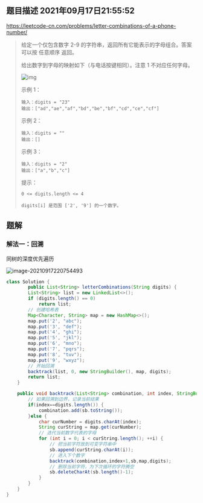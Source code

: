 ## 题目描述	2021年09月17日21:55:52

https://leetcode-cn.com/problems/letter-combinations-of-a-phone-number/

>   给定一个仅包含数字 2-9 的字符串，返回所有它能表示的字母组合。答案可以按 任意顺序 返回。
>
>   给出数字到字母的映射如下（与电话按键相同）。注意 1 不对应任何字母。
>
>   ![img](https://gitee.com/mw515031/image/raw/master/image/20210917215640.png)
>
>   示例 1：
>
>   ```
>   输入：digits = "23"
>   输出：["ad","ae","af","bd","be","bf","cd","ce","cf"]
>   ```
>
>   示例 2：
>
>   ```
>   输入：digits = ""
>   输出：[]
>   ```
>
>   示例 3：
>
>   ```
>   输入：digits = "2"
>   输出：["a","b","c"]
>   ```
>
>
>   提示：
>
>   `0 <= digits.length <= 4`
>
>   `digits[i] 是范围 ['2', '9'] 的一个数字。`

## 题解

### 解法一：回溯

同树的深度优先遍历

![image-20210917220754493](https://gitee.com/mw515031/image/raw/master/image/image-20210917220754493.png)

```java
class Solution {
        public List<String> letterCombinations(String digits) {
        List<String> list = new LinkedList<>();
        if (digits.length() == 0)
            return list;
        // 创建哈希表
        Map<Character, String> map = new HashMap<>();
        map.put('2', "abc");
        map.put('3', "def");
        map.put('4', "ghi");
        map.put('5', "jkl");
        map.put('6', "mno");
        map.put('7', "pqrs");
        map.put('8', "tuv");
        map.put('9', "wxyz");
        // 开始回溯
        backtrack(list, 0, new StringBuilder(), map, digits);
        return list;
    }

    public void backtrack(List<String> combination, int index, StringBuilder sb, Map<Character, String> map, String digits) {
        // 如果回溯到边界，记录当前结果
        if(index==digits.length()) {
            combination.add(sb.toString());
        }else {
            char curNumber = digits.charAt(index);
            String curString = map.get(curNumber);
            // 迭代当前数字代表的字母
            for (int i = 0; i < curString.length(); ++i) {
                // 把当前字符放到可变字符串中
                sb.append(curString.charAt(i));
                // 进入下个数字
                backtrack(combination,index+1,sb,map,digits);
                // 删除当前字符，为下次循环的字符腾空
                sb.deleteCharAt(sb.length()-1);
            }
        }
    }
}
```



